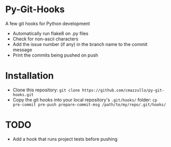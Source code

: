 # Py-Git-Hooks

A few git hooks for Python development
- Automatically run flake8 on .py files
- Check for non-ascii characters
- Add the issue number (if any) in the branch name to the commit message
- Print the commits being pushed on push

# Installation

- Clone this repository: `git clone https://github.com/cmazzullo/py-git-hooks.git`
- Copy the git hooks into your local repository's `.git/hooks/` folder:
`cp pre-commit pre-push prepare-commit-msg /path/to/my/repo/.git/hooks/`

# TODO

- Add a hook that runs project tests before pushing
